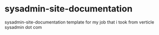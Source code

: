 # sysadmin-site-documentation
sysadmin-site-documentation template for my job that i took from verticle sysadmin dot com
